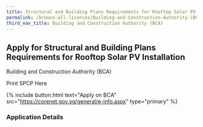 ```yaml
---
title: Structural and Building Plans Requirements for Rooftop Solar PV Installation
permalink: /browse-all-licences/Building-and-Construction-Authority-(BCA)/Structural-and-Building-Plans-Requirements-for-Rooftop-Solar-PV-Installation
third_nav_title: Building and Construction Authority (BCA)
---
```


## Apply for Structural and Building Plans Requirements for Rooftop Solar PV Installation

Building and Construction Authority (BCA)

Print SPCP Here


{% include button.html text="Apply on BCA" src="https://corenet.gov.sg/general/e-info.aspx" type="primary" %}

### Application Details

